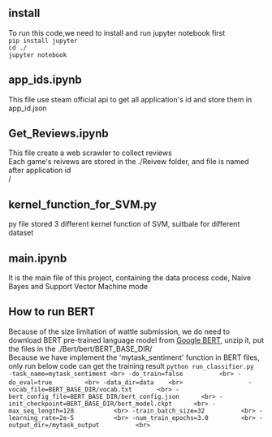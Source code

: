 ## install
To run this code,we need to install and run jupyter notebook first
<br>
``
pip install jupyter
``
<br>
``
cd ./
``
<br>
``
jupyter notebook
``

## app_ids.ipynb
This file use steam official api to get all application's id and store them in app_id.json

## Get_Reviews.ipynb
This file create a web scrawler to collect reviews <br>
Each game's reivews are stored in the ./Reivew folder, and file is named after application id <br>/
## kernel_function_for_SVM.py
py file stored 3 different kernel function of SVM, suitbale for different dataset

## main.ipynb
It is the main file of this project, containing the data process code, Naive Bayes and Support Vector Machine mode <br>

## How to run BERT
Because of the size limitation of wattle submission, we do need to download BERT pre-trained language model from [Google BERT](https://storage.googleapis.com/bert_models/2019_05_30/wwm_uncased_L-24_H-1024_A-16.zip), unzip it, put the files in the ./Bert/bert/BERT_BASE_DIR/
<br>
Because we have implement the 'mytask_sentiment' function in BERT files, only run below code can get the training result
``
python run_classifier.py  -task_name=mytask_sentiment <br>
                          -do_train=false          <br>
                          -do_eval=true         <br>
                          -data_dir=data    <br>　　　　　　       
                          -vocab_file=BERT_BASE_DIR/vocab.txt       <br>
                          -bert_config_file=BERT_BASE_DIR/bert_config.json      <br>
                          -init_checkpoint=BERT_BASE_DIR/bert_model.ckpt      <br>
                          -max_seq_length=128           <br>
                          -train_batch_size=32          <br>
                          -learning_rate=2e-5           <br>
                          -num_train_epochs=3.0         <br>
                          -output_dir=/mytask_output          <br>
``

